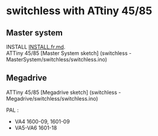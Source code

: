 # switchless with ATtiny 45/85

## Master system
INSTALL [INSTALL.fr.md](INSTALL.fr.md).  
ATTiny 45/85 [Master System sketch] (switchless - MasterSystem/switchless/switchless.ino)  

## Megadrive
ATTiny 45/85 [Megadrive sketch] (switchless - Megadrive/switchless/switchless.ino)  

PAL :
- VA4 1600-09, 1601-09  
- VA5-VA6 1601-18  

